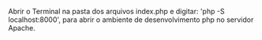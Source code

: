 Abrir o Terminal na pasta dos arquivos index.php e digitar: 'php -S localhost:8000', para abrir o ambiente de desenvolvimento php no servidor Apache.
